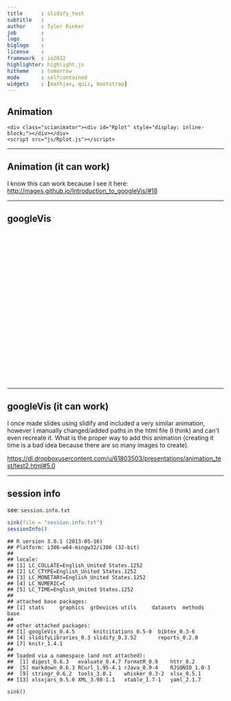 ```yaml
---
title      : slidify_test
subtitle   : 
author     : Tyler Rinker
job        : 
logo       : 
biglogo    : 
license    : 
framework  : io2012
highlighter: highlight.js
hitheme    : tomorrow
mode       : selfcontained
widgets    : [mathjax, quiz, bootstrap]
---
```




## Animation

	<div class="scianimator"><div id="Rplot" style="display: inline-block;"></div></div>
	<script src="js/Rplot.js"></script>
<!-- highlight R code -->
<script type="text/javascript">
	SyntaxHighlighter.autoloader(
	  "r    js/shBrushR.js"
	);
	SyntaxHighlighter.defaults["toolbar"] = false;
	SyntaxHighlighter.all();
</script>

--- 

## Animation (it can work)

I know this can work because I see it here:
http://mages.github.io/Introduction_to_googleVis/#18


---

## googleVis

<!-- MotionChart generated in R 3.0.1 by googleVis 0.4.5 package -->
<!-- Tue Sep 10 22:16:19 2013 -->


<!-- jsHeader -->
<script type="text/javascript">
 
// jsData 
function gvisDataMotionChartID143c1aec38a3 () {
var data = new google.visualization.DataTable();
var datajson =
[
 [
 "Apples",
2008,
"West",
98,
78,
20,
"2008-12-31" 
],
[
 "Apples",
2009,
"West",
111,
79,
32,
"2009-12-31" 
],
[
 "Apples",
2010,
"West",
89,
76,
13,
"2010-12-31" 
],
[
 "Oranges",
2008,
"East",
96,
81,
15,
"2008-12-31" 
],
[
 "Bananas",
2008,
"East",
85,
76,
9,
"2008-12-31" 
],
[
 "Oranges",
2009,
"East",
93,
80,
13,
"2009-12-31" 
],
[
 "Bananas",
2009,
"East",
94,
78,
16,
"2009-12-31" 
],
[
 "Oranges",
2010,
"East",
98,
91,
7,
"2010-12-31" 
],
[
 "Bananas",
2010,
"East",
81,
71,
10,
"2010-12-31" 
] 
];
data.addColumn('string','Fruit');
data.addColumn('number','Year');
data.addColumn('string','Location');
data.addColumn('number','Sales');
data.addColumn('number','Expenses');
data.addColumn('number','Profit');
data.addColumn('string','Date');
data.addRows(datajson);
return(data);
}
 
// jsDrawChart
function drawChartMotionChartID143c1aec38a3() {
var data = gvisDataMotionChartID143c1aec38a3();
var options = {};
options["width"] =    500;
options["height"] =    350;

    var chart = new google.visualization.MotionChart(
    document.getElementById('MotionChartID143c1aec38a3')
    );
    chart.draw(data,options);
    

}
  
 
// jsDisplayChart
(function() {
var pkgs = window.__gvisPackages = window.__gvisPackages || [];
var callbacks = window.__gvisCallbacks = window.__gvisCallbacks || [];
var chartid = "motionchart";
  
// Manually see if chartid is in pkgs (not all browsers support Array.indexOf)
var i, newPackage = true;
for (i = 0; newPackage && i < pkgs.length; i++) {
if (pkgs[i] === chartid)
newPackage = false;
}
if (newPackage)
  pkgs.push(chartid);
  
// Add the drawChart function to the global list of callbacks
callbacks.push(drawChartMotionChartID143c1aec38a3);
})();
function displayChartMotionChartID143c1aec38a3() {
  var pkgs = window.__gvisPackages = window.__gvisPackages || [];
  var callbacks = window.__gvisCallbacks = window.__gvisCallbacks || [];
  window.clearTimeout(window.__gvisLoad);
  // The timeout is set to 100 because otherwise the container div we are
  // targeting might not be part of the document yet
  window.__gvisLoad = setTimeout(function() {
  var pkgCount = pkgs.length;
  google.load("visualization", "1", { packages:pkgs, callback: function() {
  if (pkgCount != pkgs.length) {
  // Race condition where another setTimeout call snuck in after us; if
  // that call added a package, we must not shift its callback
  return;
}
while (callbacks.length > 0)
callbacks.shift()();
} });
}, 100);
}
 
// jsFooter
</script>
 
<!-- jsChart -->  
<script type="text/javascript" src="https://www.google.com/jsapi?callback=displayChartMotionChartID143c1aec38a3"></script>
 
<!-- divChart -->
  
<div id="MotionChartID143c1aec38a3"
  style="width: 500px; height: 350px;">
</div>


---

## googleVis (it can work)

I once made slides using slidify and included a very similar animation, however I manually changed/added paths in the html file (I think) and can't even recreate it.  What is the proper way to add this animation (creating it time is a bad idea because there are so many images to create).

https://dl.dropboxusercontent.com/u/61803503/presentations/animation_test/test2.html#5.0

--- 

## session info

see: `session.info.txt`


```r
sink(file = "session.info.txt")
sessionInfo()
```

```
## R version 3.0.1 (2013-05-16)
## Platform: i386-w64-mingw32/i386 (32-bit)
## 
## locale:
## [1] LC_COLLATE=English_United States.1252 
## [2] LC_CTYPE=English_United States.1252   
## [3] LC_MONETARY=English_United States.1252
## [4] LC_NUMERIC=C                          
## [5] LC_TIME=English_United States.1252    
## 
## attached base packages:
## [1] stats     graphics  grDevices utils     datasets  methods   base     
## 
## other attached packages:
## [1] googleVis_0.4.5      knitcitations_0.5-0  bibtex_0.3-6        
## [4] slidifyLibraries_0.3 slidify_0.3.52       reports_0.2.0       
## [7] knitr_1.4.1         
## 
## loaded via a namespace (and not attached):
##  [1] digest_0.6.3   evaluate_0.4.7 formatR_0.9    httr_0.2      
##  [5] markdown_0.6.3 RCurl_1.95-4.1 rJava_0.9-4    RJSONIO_1.0-3 
##  [9] stringr_0.6.2  tools_3.0.1    whisker_0.3-2  xlsx_0.5.1    
## [13] xlsxjars_0.5.0 XML_3.98-1.1   xtable_1.7-1   yaml_2.1.7
```

```r
sink()
```

